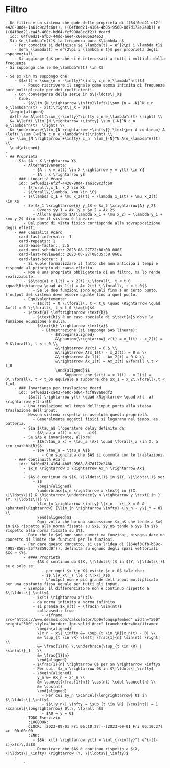 # Filtro
	- Un filtro è un sistema che gode delle proprietà di ((64f0ed21-ef2f-4428-80d4-1a61c9c2fc60)), ((64f0ed21-4164-4b05-9568-8d7d172e248b)) e ((64f0ed21-ca43-460c-bd64-fcf998a8edf2)) #card
	  id:: 64f0ed21-afb3-44dd-aee4-c6ee06624e52
	- Sia $e_\lambda^n(t)$ la frequenza pura $\lambda n$
		- Per comodità si definisce $e_\lambda(t) = e^{2\pi i \lambda t}$
		- $e^n_\lambda(t) = e^{2\pi i \lambda n t}$ per proprietà degli esponenziali
		- Si aggiunge $n$ perché si è interessati a tutti i multipli della frequenza
	- Si supponga che le $e_\lambda^n(t) \in X$
	-
	- Se $x \in X$ suppongo che:
		- $$x(t) = \sum_{n = -\infty}^\infty c_n e_\lambda^n(t)$$
			- Posso riscrivere il segnale come somma infinita di frequenze pure moltiplicate per dei coefficienti
		- Con convergenza della serie in $\|\ldots\|_X$
		- Cioè:
			- $$\lim_{N \rightarrow \infty}\left\|\sum_{n = -N}^N c_n e_\lambda^n(t) - x(t)\right\|_X = 0$$
	- \begin{aligned}
	  Ax(t) &= A\left(\sum_{-\infty}^\infty c_n e_\lambda^n(t) \right) \\
	  &= A\left( \lim_{N \rightarrow +\infty} \sum_{-N}^N c_n e_\lambda^n(t)  \right) \\
	  &= \underbrace{\lim_{N \rightarrow +\infty}}_\text{per A continuo} A \left( \sum_{-N}^N c_n e_\lambda^n(t)\right) \\
	  &= \lim_{N \rightarrow +\infty} c_n  \sum_{-N}^N A(e_\lambda^n)(t) \\
	  \end{aligned}
	-
	- ## Proprietà
		- Sia $A : X \rightarrow Y$
			- Alternativamente:
				- $A : x = x(t) \in X \rightarrow y = y(t) \in Y$
				- $A : x \rightarrow y$
		- ### Linearità #card
		  id:: 64f0ed21-ef2f-4428-80d4-1a61c9c2fc60
			- $\forall\,x_1, x_2 \in X$
			- $\forall\,\lambda, \mu \in \C$
			- $(\lambda x_1 + \mu x_2)(t) = \lambda x_1(t) + \mu x_2(t) \in X$
			- Se $x_1 \xrightarrow{A} y_1$ e $x_2 \xrightarrow{A} y_2$
				- Ovvero $y_1 = Ax_1$ e $y_2 = Ax_2$
				- Allora quando $A(\lambda x_1 + \mu x_2) = \lambda y_1 + \mu y_2$ dico che il sistema è lineare.
			- Dal punto di vista fisico corrisponde alla sovrapposizione degli effetti.
		- ### Causalità #card
		  card-last-interval:: -1
		  card-repeats:: 1
		  card-ease-factor:: 2.5
		  card-next-schedule:: 2023-08-27T22:00:00.000Z
		  card-last-reviewed:: 2023-08-27T08:35:58.860Z
		  card-last-score:: 1
			- Si vuole formalizzare il fatto che non anticipa i tempi e risponde al principio di causa-effetto.
			- Non è una proprietà obbligatoria di un filtro, ma lo rende realizzabile.
			- $$\tag{a} x_1(t) = x_2(t) \;\forall\, t < t_0 \quad\Rightarrow \quad Ax_1(t) = Ax_2(t) \;\forall\, t < t_0$$
				- Se le due funzioni sono uguali fino a un certo punto, l'output del sistema deve essere uguale fino a quel punto.
			- Equivalentemente:
				- $$x(t) = 0 \;\forall\, t < t_0 \quad \Rightarrow \quad Ax(t) = 0 \;\forall\, t < t_0 \tag{b}$$
			- $\text{a} \leftrightarrow \text{b}$
				- $\text{b}$ è un caso speciale di $\text{a}$ dove la funzione equazione è nulla.
				- $\text{b} \rightarrow \text{a}$
					- Dimostrazione (si supponga $A$ lineare):
						- $$\begin{aligned}
						  &\phantom{\rightarrow} z(t) = x_1(t) - x_2(t) = 0 &\forall\, t < t_0 \\
						  &\rightarrow Az(t) = 0 & \\
						  &\rightarrow A(x_1(t) - x_2(t)) = 0 & \\
						  &\rightarrow Ax_1(t) - Ax_2(t) = 0 & \\
						  &\rightarrow Ax_1(t) = Ax_2(t) &\forall \,t < t_0
						  \end{aligned}$$
							- Supporre che $z(t) = x_1(t) - x_2(t) = 0\,\forall\, t < t_0$ equivale a supporre che $x_1 = x_2\,\forall\,t < t_o$
		- ### Invarianza per traslazione #card
		  id:: 64f0ed21-ca43-460c-bd64-fcf998a8edf2
			- $$x(t) \rightarrow y(t) \quad \Rightarrow \quad x(t- a) \rightarrow y(t-a)$$
			- Una traslazione nel tempo dell'input porta alla stessa traslazione dell'input.
			- Nessun sistema rispetta in assoluto questa proprietà.
				- Generalmente oggetti fisici si logorano nel tempo, es. batteria.
			- Sia $\tau_a$ l'operatore delay definito da:
				- $$\tau_a x(t) = x(t - a)$$
			- Se $A$ è invariante, allora:
				- $$A(\tau_a x) = \tau_a (Ax) \quad \forall\,x \in X, a \in \mathbb{R}$$
				- $$A \tau_a = \tau_a A$$
					- Che significa che $A$ si commuta con le traslazioni.
		- ### Continuità #card
		  id:: 64f0ed21-4164-4b05-9568-8d7d172e248b
			- $x_n \rightarrow x \Rightarrow Ax_n \rightarrow Ax$
			-
			- $A$ è continuo da $(X, \|\ldots\|)$ in $(Y, \|\ldots\|)$ se:
				- $$
				  \begin{aligned}
				  \underbrace{x_n \rightarrow x \text{ in }(X, \|\ldots\|)} & \Rightarrow \underbrace{y_n \rightarrow y \text{ in }(Y, \|\ldots\|)} \\
				  \lim_{n \rightarrow \infty} \|x_n - x\|_X = 0 & \phantom{\Rightarrow} {\lim_{n \rightarrow \infty} \|y_n - y\|_Y = 0} \\
				  \end{aligned}$$
				- Ogni volta che ho una successione $x_n$ che tende a $x$ in $X$ rispetto alla norma fissata su $x$, $y_n$ tende a $y$ in $Y$ rispetto alla norma fissata su $Y$.
			- Dato che le $x$ non sono numeri ma funzioni, bisogna dare un concetto di limite che funzioni per le funzioni.
			- Per dare questo concetto, si usa l'idea di ((64ef30fb-b59c-4905-8565-25f72859cd0f)), definita su ognuno degli spazi vettoriali $X$ e $Y$.
			- #### Proprietà
				- $A$ è continuo da $(X, \|\ldots\|)$ in $(Y, \|\ldots\|)$ se e solo se:
					- per ogni $x \in X$ esiste $c > 0$ tale che:
					- $$ \|A_x\|_Y \le c \|x\|_X$$
					- L'output non è più grande dell'input moltiplicato per una costante fissa uguale per tutti gli input.
			- Esempio: il differenziatore non è continuo rispetto a $\|\ldots\|_\infty$
				- $x(t) \rightarrow x'(t)$
				- da norma infinito a norma infinito
				- si prenda $x_n(t) = \frac1n \sin(nt)$
				  collapsed:: true
					- <iframe src="https://www.desmos.com/calculator/bp0vfonqsp?embed" width="500" height="300" style="border: 1px solid #ccc" frameborder=0></iframe>
				- \begin{aligned}
				  \|x_n - x\|_\infty &= \sup_{t \in \R}|x_n(t) - 0| \\
				  &= \sup_{t \in \R} \left| \frac{1}{n} \sin(nt) \right| \\
				  &= \frac{1}{n} \,\underbrace{\sup_{t \in \R} | \sin(nt)}_1 | \\
				  &= \frac{1}{n}
				  \end{aligned}
				- $\frac{1}{n} \rightarrow 0$ per $n \rightarrow \infty$
				- Per cui, $x_n \rightarrow 0$ in $\|\ldots\|_\infty$
				- \begin{aligned}
				  y_n &= Ax_n = x'_n \\
				  &= \cancel{\frac{1}{n}} \cos(nt) \cdot \cancel{n} \\
				  &= \cos(nt)
				  \end{aligned}
					- Per cui $y_n \xcancel{\longrightarrow} 0$ in $\|\ldots\|_\infty$
					- $$\|y_n\|_\infty = \sup_{t \in \R} |\cos(nt)| = 1 \xcancel{\longrightarrow} 0\,\, \forall n$$
					- $A0 = y = 0$
			- TODO Esercizio
			  :LOGBOOK:
			  CLOCK: [2023-09-01 Fri 06:10:27]--[2023-09-01 Fri 06:10:27] =>  00:00:00
			  :END:
				- $$A: x(t) \rightarrow y(t) = \int_{-\infty}^t e^{-(t-s)}x(s)\,ds$$
				- Dimostrare che $A$ è continuo rispetto a $(X, \|\ldots\|_\infty) \rightarrow (Y, \|\ldots\|_\infty)$
		-
			-